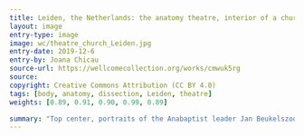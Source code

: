 ```yaml
---
title: Leiden, the Netherlands: the anatomy theatre, interior of a church, town weighing establishment and portraits. 
layout: image
entry-type: image
image: wc/theatre_church_Leiden.jpg
entry-date: 2019-12-6
entry-by: Joana Chicau
source-url: https://wellcomecollection.org/works/cmwuk5rg
source:
copyright: Creative Commons Attribution (CC BY 4.0) 
tags: [body, anatomy, dissection, Leiden, theatre]
weights: [0.89, 0.91, 0.90, 0.99, 0.89]

summary: "Top center, portraits of the Anabaptist leader Jan Beukelszoon ("Iohan Bocold rex Anabapt") and one of his wives ("Elisa Johan[nis] uxor regina"). Line engraving."
---
```

